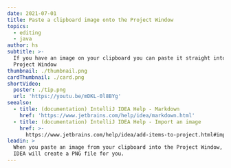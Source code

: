 ```yaml
---
date: 2021-07-01
title: Paste a clipboard image onto the Project Window
topics:
  - editing
  - java
author: hs
subtitle: >-
  If you have an image on your clipboard you can paste it straight into the
  Project Window
thumbnail: ./thumbnail.png
cardThumbnail: ./card.png
shortVideo:
  poster: ./tip.png
  url: 'https://youtu.be/mDKL-0l8BYg'
seealso:
  - title: (documentation) IntelliJ IDEA Help - Markdown
    href: 'https://www.jetbrains.com/help/idea/markdown.html'
  - title: (documentation) IntelliJ IDEA Help - Import an image
    href: >-
      https://www.jetbrains.com/help/idea/add-items-to-project.html#import-image-to-project
leadin: >
  When you paste an image from your clipboard into the Project Window, IntelliJ
  IDEA will create a PNG file for you.
---
```


